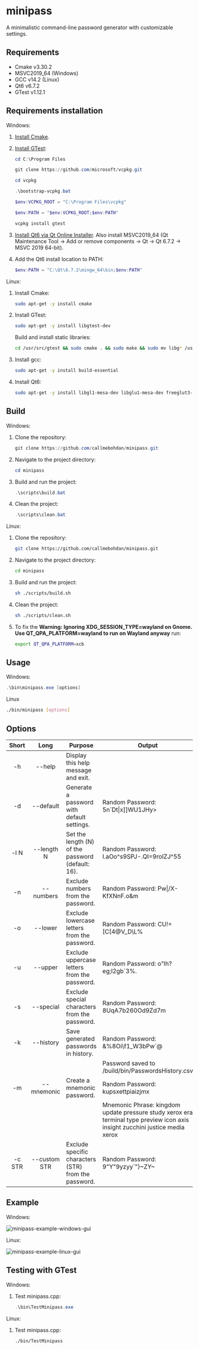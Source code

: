 # minipass

A minimalistic command-line password generator with customizable settings.

## Requirements

 - Cmake v3.30.2
 - MSVC2019_64 (Windows)
 - GCC v14.2 (Linux)
 - Qt6 v6.7.2
 - GTest v1.12.1

## Requirements installation

Windows:

1. [Install Cmake](https://cmake.org/download).

2. [Install GTest](https://github.com/google/googletest/blob/main/googletest/README.md):

    ```powershell
    cd C:\Program Files
    ```
    
    ```powershell
    git clone https://github.com/microsoft/vcpkg.git
    ```
    
    ```powershell
    cd vcpkg
    ```

    ```powershell
    .\bootstrap-vcpkg.bat
    ```
    
    ```powershell
    $env:VCPKG_ROOT = "C:\Program Files\vcpkg"
    ```

    ```powershell
    $env:PATH = "$env:VCPKG_ROOT;$env:PATH"
    ```

    ```powershell
    vcpkg install gtest
    ```

2. [Install Qt6 via Qt Online Installer](https://doc.qt.io/qt-6/qt-online-installation.html).
Also install MSVC2019_64 (Qt Maintenance Tool -> Add or remove components -> Qt -> Qt 6.7.2 -> MSVC 2019 64-bit).

3. Add the Qt6 install location to PATH:

    ```powershell
    $env:PATH = "C:\Qt\6.7.2\mingw_64\bin;$env:PATH"
    ```

Linux:

1. Install Cmake:

    ```bash
    sudo apt-get -y install cmake
    ```

2. Install GTest:

    ```bash
    sudo apt-get -y install libgtest-dev
    ```

   Build and install static libraries:
   
    ```bash
    cd /usr/src/gtest && sudo cmake . && sudo make && sudo mv libg* /usr/lib/ && cd -
    ```
   
3. Install gcc:

    ```bash
    sudo apt-get -y install build-essential
    ```

4. Install Qt6:

    ```bash
    sudo apt-get -y install libgl1-mesa-dev libglu1-mesa-dev freeglut3-dev mesa-common-dev qt6-base-dev qt6-base-dev-tools libxcb-cursor0
    ```

## Build

Windows:

1. Clone the repository:

    ```powershell
    git clone https://github.com/callmebohdan/minipass.git
    ```

2. Navigate to the project directory:

    ```powershell
    cd minipass
    ```

3. Build and run the project:

    ```powershell
    .\scripts\build.bat
    ```

4. Clean the project:

    ```powershell
    .\scripts\clean.bat
    ```

Linux:

1. Clone the repository:

    ```bash
    git clone https://github.com/callmebohdan/minipass.git
    ```

2. Navigate to the project directory:

    ```bash
    cd minipass
    ```

3. Build and run the project:

    ```bash
    sh ./scripts/build.sh
    ```

4. Clean the project:

    ```bash
    sh ./scripts/clean.sh
    ```

5. To fix the **Warning: Ignoring XDG_SESSION_TYPE=wayland on Gnome. Use QT_QPA_PLATFORM=wayland to run on Wayland anyway** run:

    ```bash
    export QT_QPA_PLATFORM=xcb
    ```

## Usage

Windows:

```powershell
.\bin\minipass.exe [options]
```

Linux

```bash
./bin/minipass [options]
```

## Options

| Short  | Long         | Purpose                                              | Output |
|:------:|:------------:|------------------------------------------------------|--------|
| -h     | --help       | Display this help message and exit.                  | 
| -d     | --default    | Generate a password with default settings.           | Random Password: 5n\`Dt\|x\]\]WU1JHy> |
| -l N   | --length N   | Set the length (N) of the password (default: 16).    | Random Password: I.aOo^s9SPJ-.QI=9rolZJ^55 |
| -n     | --numbers    | Exclude numbers from the password.                   | Random Password: Pw\|/X-KfXNnF.o&m |
| -o     | --lower      | Exclude lowercase letters from the password.         | Random Password: CU!=[C[4@V_D\L\% |
| -u     | --upper      | Exclude uppercase letters from the password.         | Random Password: o"lh?eg;l2gb`3%. |
| -s     | --special    | Exclude special characters from the password.        | Random Password: 8UqA7b260Od9Zd7m |
| -k     | --history    | Save generated passwords in history.                 | Random Password: &%8Oi\f1_W3bPw`@ |
|        |              |                                                      | Password saved to /build/bin/PasswordsHistory.csv |
| -m     | --mnemonic   | Create a mnemonic password.                          | Random Password: kupsxettpiaizjmx |
|        |              |                                                      | Mnemonic Phrase: kingdom update pressure study xerox era terminal type preview icon axis insight zucchini justice media xerox |
| -c STR | --custom STR | Exclude specific characters (STR) from the password. | Random Password: 9"Y"9yzyy`"}~ZY~ |

## Example

Windows:

![minipass-example-windows-gui](assets/examples/windows/minipass-example-windows-gui.png)

Linux:

![minipass-example-linux-gui](assets/examples/linux/minipass-example-linux-gui.png)

## Testing with GTest

Windows:

1. Test minipass.cpp:
    ```powershell
    .\bin\TestMinipass.exe
    ```

Linux:

1. Test minipass.cpp:
    ```bash
    ./bin/TestMinipass
    ```
